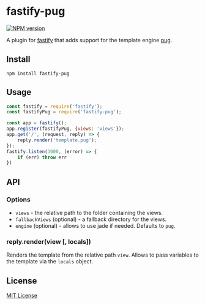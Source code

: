 # fastify-pug

[![NPM version](https://img.shields.io/npm/v/fastify-pug.svg?style=flat)](https://www.npmjs.com/package/fastify-pug)

A plugin for [fastify](http://fastify.io/) that adds support for the template engine [pug](https://pugjs.org).

## Install

```
npm install fastify-pug
```

## Usage

```js
const fastify = require('fastify');
const fastifyPug = require('fastify-pug');

const app = fastify();
app.register(fastifyPug, {views: 'views'});
app.get('/', (request, reply) => {
	reply.render('template.pug');
});
fastify.listen(3000, (error) => {
	if (err) throw err
})
```

## API

### Options
* `views` - the relative path to the folder containing the views.
* `fallbackViews` (optional) - a fallback directory for the views.
* `engine` (optional) - allows to use jade if needed. Defaults to `pug`.
### reply.render(view [, locals])
Renders the template from the relative path `view`. Allows to pass variables to the template via the `locals` object.

## License

[MIT License](./LICENSE)